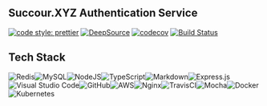 ## Succour.XYZ Authentication Service

[![code style: prettier](https://img.shields.io/badge/code_style-prettier-ff69b4.svg?style=flat-square)](https://github.com/prettier/prettier)
[![DeepSource](https://deepsource.io/gh/succour-xyz/succour.xyz-server.svg/?label=active+issues&show_trend=true)](https://deepsource.io/gh/succour-xyz/succour.xyz-server/?ref=repository-badge)
[![codecov](https://codecov.io/gh/succour-xyz/succour.xyz-server/branch/main/graph/badge.svg?token=RFp5YDqLkh)](https://codecov.io/gh/succour-xyz/succour.xyz-server)
[![Build Status](https://travis-ci.com/succour-xyz/succour.xyz-server.svg?branch=main)](https://travis-ci.com/succour-xyz/succour.xyz-server)

## Tech Stack
<img alt="Redis" src="https://img.shields.io/badge/redis-%23DD0031.svg?style=for-the-badge&logo=redis&logoColor=white"/><img alt="MySQL" src="https://img.shields.io/badge/mysql-%2300f.svg?style=for-the-badge&logo=mysql&logoColor=white"/><img alt="NodeJS" src="https://img.shields.io/badge/node.js-%2343853D.svg?style=for-the-badge&logo=node-dot-js&logoColor=white"/><img alt="TypeScript" src="https://img.shields.io/badge/typescript-%23007ACC.svg?style=for-the-badge&logo=typescript&logoColor=white"/><img alt="Markdown" src="https://img.shields.io/badge/markdown-%23000000.svg?style=for-the-badge&logo=markdown&logoColor=white"/><img alt="Express.js" src="https://img.shields.io/badge/express.js-%23404d59.svg?style=for-the-badge&logo=express&logoColor=%2361DAFB"/><img alt="Visual Studio Code" src="https://img.shields.io/badge/VisualStudioCode-0078d7.svg?style=for-the-badge&logo=visual-studio-code&logoColor=white"/><img alt="GitHub" src="https://img.shields.io/badge/github-%23121011.svg?style=for-the-badge&logo=github&logoColor=white"/><img alt="AWS" src="https://img.shields.io/badge/AWS-%23FF9900.svg?style=for-the-badge&logo=amazon-aws&logoColor=white"/><img alt="Nginx" src="https://img.shields.io/badge/nginx-%23009639.svg?style=for-the-badge&logo=nginx&logoColor=white"/><img alt="TravisCI" src="https://img.shields.io/badge/travisci-%232B2F33.svg?style=for-the-badge&logo=travis&logoColor=white"/><img alt="Mocha" src="https://img.shields.io/badge/-mocha-%238D6748?style=for-the-badge&logo=mocha&logoColor=white"/><img alt="Docker" src="https://img.shields.io/badge/docker-%230db7ed.svg?style=for-the-badge&logo=docker&logoColor=white"/><img alt="Kubernetes" src="https://img.shields.io/badge/kubernetes-%23326ce5.svg?style=for-the-badge&logo=kubernetes&logoColor=white"/>
